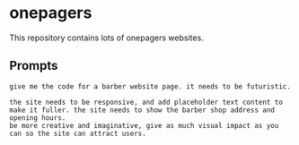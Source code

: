 # onepagers

This repository contains lots of onepagers websites.

## Prompts

```text
give me the code for a barber website page. it needs to be futuristic.

the site needs to be responsive, and add placeholder text content to make it fuller. the site needs to show the barber shop address and opening hours.
be more creative and imaginative, give as much visual impact as you can so the site can attract users.
```
